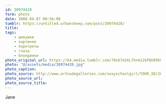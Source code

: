 ```yaml
---
id: 30974420
form: photo
date: 2008-04-07 00:56:00
tumblr: https://untitled.urbansheep.com/post/30974420/
title:
tags:
    - девушки
    - картинки
    - порнтреты
    - глаза
    - блондинки
photo_original_url: https://64.media.tumblr.com/78n67m26L7hn4z2kPQU95KGO_1280.jpg
photo: "@/assets/media/30974420.jpg"
photo_caption:
photo_source: http://www.artnudegalleries.com/sexyschoolgirl/YOUR_ID/26122.jpg
photo_source_url:
photo_source_title:
---
```


<p>Jane</p>
